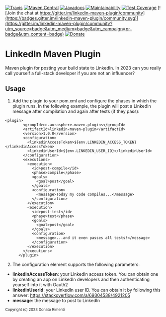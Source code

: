 [![Travis](https://img.shields.io/travis/aurasphere/linkedin-maven-plugin.svg)](https://travis-ci.org/aurasphere/linkedin-maven-plugin)
[![Maven Central](https://img.shields.io/maven-central/v/co.aurasphere.maven.plugins/linkedin-maven-plugin.svg)](https://search.maven.org/artifact/co.aurasphere.maven.plugins/linkedin-maven-plugin/1.0.0/jar)
[![Javadocs](http://javadoc.io/badge/co.aurasphere.maven.plugins/linkedin-maven-plugin.svg)](http://javadoc.io/doc/co.aurasphere.maven.plugins/linkedin-maven-plugin)
[![Maintainability](https://api.codeclimate.com/v1/badges/43d564cf9ee6e93d8391/maintainability)](https://codeclimate.com/github/aurasphere/linkedin-maven-plugin/maintainability)
[![Test Coverage](https://api.codeclimate.com/v1/badges/43d564cf9ee6e93d8391/test_coverage)](https://codeclimate.com/github/aurasphere/linkedin-maven-plugin/test_coverage)
[![Join the chat at https://gitter.im/linkedin-maven-plugin/community](https://badges.gitter.im/linkedin-maven-plugin/community.svg)](https://gitter.im/linkedin-maven-plugin/community?utm_source=badge&utm_medium=badge&utm_campaign=pr-badge&utm_content=badge)
[![Donate](https://img.shields.io/badge/Donate-PayPal-orange.svg)](https://www.paypal.com/donate/?cmd=_donations&business=8UK2BZP2K8NSS)

# LinkedIn Maven Plugin

Maven plugin for posting your build state to LinkedIn.
In 2023 can you really call yourself a full-stack developer if you are not an influencer?

## Usage

1. Add the plugin to your pom.xml and configure the phases in which the plugin runs. In the following example, the plugin will post a LinkedIn message after compilation and again after tests (if they pass):

```
<plugin>
        <groupId>co.aurasphere.maven.plugins</groupId>
        <artifactId>linkedin-maven-plugin</artifactId>
        <version>1.0.0</version>
        <configuration>
          <linkedinAccessToken>${env.LINKEDIN_ACCESS_TOKEN}</linkedinAccessToken>
          <linkedinUserId>${env.LINKEDIN_USER_ID}</linkedinUserId>
        </configuration>
        <executions>
          <execution>
            <id>post-compile</id>
            <phase>compile</phase>
            <goals>
              <goal>post</goal>
            </goals>
            <configuration>
              <message>Today my code compiles...</message>
            </configuration>
          </execution>
          <execution>
            <id>post-test</id>
            <phase>test</phase>
            <goals>
              <goal>post</goal>
            </goals>
            <configuration>
              <message>...and it even passes all tests!</message>
            </configuration>
          </execution>
        </executions>
      </plugin>
```

2. The configuration element supports the following parameters:

- **linkedinAccessToken**: your LinkedIn access token. You can obtain one by creating an app on LinkedIn developers and then authenticating yourself into it with Oauth2
- **linkedinUserId**: your LinkedIn user ID. You can obtain it by following this answer: https://stackoverflow.com/a/69304538/4921205
- **message**: the message to post to LinkedIn

<sub>Copyright (c) 2023 Donato Rimenti</sub>
